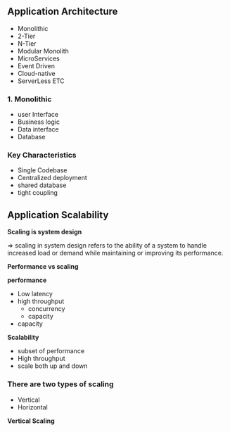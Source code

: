 ## Application Architecture

- Monolithic
- 2-Tier
- N-Tier
- Modular Monolith
- MicroServices
- Event Driven
- Cloud-native
- ServerLess ETC

### 1. Monolithic

- user Interface
- Business logic
- Data interface
- Database

### Key Characteristics

- Single Codebase
- Centralized deployment
- shared database
- tight coupling

## Application Scalability

**Scaling is system design**

⇒ scaling in system design refers to the ability of a system to handle increased load or demand while maintaining or improving its performance.

**Performance vs scaling**

**performance**

- Low latency
- high throughput
  - concurrency
  - capacity
- capacity

**Scalability**

- subset of performance
- High throughput
- scale both up and down

### There are two types of scaling

- Vertical
- Horizontal

**Vertical Scaling**
